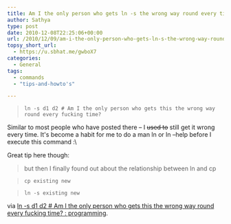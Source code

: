 ```yaml
---
title: Am I the only person who gets ln -s the wrong way round every time?
author: Sathya
type: post
date: 2010-12-08T22:25:06+00:00
url: /2010/12/09/am-i-the-only-person-who-gets-ln-s-the-wrong-way-round-every-time/
topsy_short_url:
  - https://u.sbhat.me/gwboX7
categories:
  - General
tags:
  - commands
  - "tips-and-howto's"

---
```

> `ln -s d1 d2 # Am I the only person who gets this the wrong way round every fucking time?`

Similar to most people who have posted there &#8211; I <span style="text-decoration: line-through;">used to</span> still get it wrong every time. It's become a habit for me to do a man ln or ln &#8211;help before I execute this command :\

Great tip here though:

> but then I finally found out about the relationship between ln and cp
  
> `cp existing new`
  
> `ln -s existing new`

via [ln -s d1 d2 # Am I the only person who gets this the wrong way round every fucking time? : programming][1].

 [1]: https://www.reddit.com/r/programming/comments/1qt0z/ln_s_d1_d2_am_i_the_only_person_who_gets_this_the
